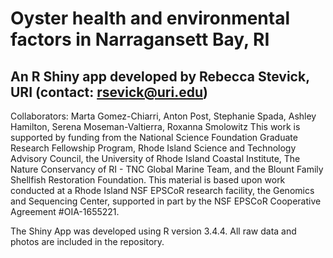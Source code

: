 # Oyster health and environmental factors in Narragansett Bay, RI
## An R Shiny app developed by Rebecca Stevick, URI (contact: rsevick@uri.edu)
Collaborators: Marta Gomez-Chiarri, Anton Post, Stephanie Spada, Ashley Hamilton, Serena Moseman-Valtierra, Roxanna Smolowitz
This work is supported by funding from the National Science Foundation Graduate Research Fellowship Program, Rhode Island Science and Technology Advisory Council, the University of Rhode Island Coastal Institute, The Nature Conservancy of RI - TNC Global Marine Team, and the Blount Family Shellfish Restoration Foundation. This material is based upon work conducted at a Rhode Island NSF EPSCoR research facility, the Genomics and Sequencing Center, supported in part by the NSF EPSCoR Cooperative Agreement #OIA-1655221.

The Shiny App was developed using R version 3.4.4. 
All raw data and photos are included in the repository.
